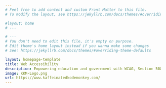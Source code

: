 ```yaml
---
# Feel free to add content and custom Front Matter to this file.
# To modify the layout, see https://jekyllrb.com/docs/themes/#overriding-theme-defaults

#layout: home
# ---

# ---
# You don't need to edit this file, it's empty on purpose.
# Edit theme's home layout instead if you wanna make some changes
# See: https://jekyllrb.com/docs/themes/#overriding-theme-defaults

layout: homepage-template
title: Web Accessibility
description: Empowering education and government with WCAG, Section 508, and ADA-compliant web accessibility solutions.  Our Accessibility Audit. with a focus on Digital Accessibility we offer the following services: Accessibility Audit, Accessibility Monitoring, and Accessibility Web Design ensuring an inclusive digital experience.
image: KKM-Logo.png
url: https://www.kaffeinatedkodemonkey.com/
---
```

